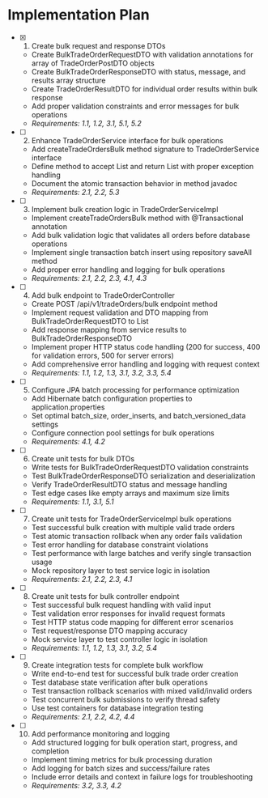 # Implementation Plan

- [x] 1. Create bulk request and response DTOs
  - Create BulkTradeOrderRequestDTO with validation annotations for array of TradeOrderPostDTO objects
  - Create BulkTradeOrderResponseDTO with status, message, and results array structure
  - Create TradeOrderResultDTO for individual order results within bulk response
  - Add proper validation constraints and error messages for bulk operations
  - _Requirements: 1.1, 1.2, 3.1, 5.1, 5.2_

- [ ] 2. Enhance TradeOrderService interface for bulk operations
  - Add createTradeOrdersBulk method signature to TradeOrderService interface
  - Define method to accept List<TradeOrder> and return List<TradeOrder> with proper exception handling
  - Document the atomic transaction behavior in method javadoc
  - _Requirements: 2.1, 2.2, 5.3_

- [ ] 3. Implement bulk creation logic in TradeOrderServiceImpl
  - Implement createTradeOrdersBulk method with @Transactional annotation
  - Add bulk validation logic that validates all orders before database operations
  - Implement single transaction batch insert using repository saveAll method
  - Add proper error handling and logging for bulk operations
  - _Requirements: 2.1, 2.2, 2.3, 4.1, 4.3_

- [ ] 4. Add bulk endpoint to TradeOrderController
  - Create POST /api/v1/tradeOrders/bulk endpoint method
  - Implement request validation and DTO mapping from BulkTradeOrderRequestDTO to List<TradeOrder>
  - Add response mapping from service results to BulkTradeOrderResponseDTO
  - Implement proper HTTP status code handling (200 for success, 400 for validation errors, 500 for server errors)
  - Add comprehensive error handling and logging with request context
  - _Requirements: 1.1, 1.2, 1.3, 3.1, 3.2, 3.3, 5.4_

- [ ] 5. Configure JPA batch processing for performance optimization
  - Add Hibernate batch configuration properties to application.properties
  - Set optimal batch_size, order_inserts, and batch_versioned_data settings
  - Configure connection pool settings for bulk operations
  - _Requirements: 4.1, 4.2_

- [ ] 6. Create unit tests for bulk DTOs
  - Write tests for BulkTradeOrderRequestDTO validation constraints
  - Test BulkTradeOrderResponseDTO serialization and deserialization
  - Verify TradeOrderResultDTO status and message handling
  - Test edge cases like empty arrays and maximum size limits
  - _Requirements: 1.1, 3.1, 5.1_

- [ ] 7. Create unit tests for TradeOrderServiceImpl bulk operations
  - Test successful bulk creation with multiple valid trade orders
  - Test atomic transaction rollback when any order fails validation
  - Test error handling for database constraint violations
  - Test performance with large batches and verify single transaction usage
  - Mock repository layer to test service logic in isolation
  - _Requirements: 2.1, 2.2, 2.3, 4.1_

- [ ] 8. Create unit tests for bulk controller endpoint
  - Test successful bulk request handling with valid input
  - Test validation error responses for invalid request formats
  - Test HTTP status code mapping for different error scenarios
  - Test request/response DTO mapping accuracy
  - Mock service layer to test controller logic in isolation
  - _Requirements: 1.1, 1.2, 1.3, 3.1, 3.2, 5.4_

- [ ] 9. Create integration tests for complete bulk workflow
  - Write end-to-end test for successful bulk trade order creation
  - Test database state verification after bulk operations
  - Test transaction rollback scenarios with mixed valid/invalid orders
  - Test concurrent bulk submissions to verify thread safety
  - Use test containers for database integration testing
  - _Requirements: 2.1, 2.2, 4.2, 4.4_

- [ ] 10. Add performance monitoring and logging
  - Add structured logging for bulk operation start, progress, and completion
  - Implement timing metrics for bulk processing duration
  - Add logging for batch sizes and success/failure rates
  - Include error details and context in failure logs for troubleshooting
  - _Requirements: 3.2, 3.3, 4.2_